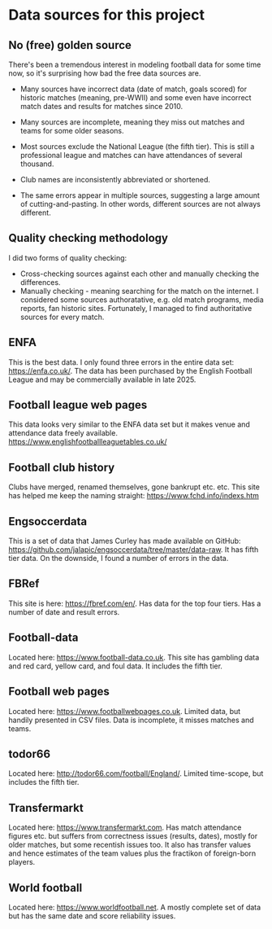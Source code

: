 # Data sources for this project

## No (free) golden source

There's been a tremendous interest in modeling football data for some time now, so it's surprising how bad the free data sources are. 

* Many sources have incorrect data (date of match, goals scored) for historic matches (meaning, pre-WWII) and some even have incorrect match dates and results for matches since 2010.

* Many sources are incomplete, meaning they miss out matches and teams for some older seasons.

* Most sources exclude the National League (the fifth tier). This is still a professional league and matches can have attendances of several thousand. 

* Club names are inconsistently abbreviated or shortened.

* The same errors appear in multiple sources, suggesting a large amount of cutting-and-pasting. In other words, different sources are not always different.

## Quality checking methodology

I did two forms of quality checking: 

* Cross-checking sources against each other and manually checking the differences.
* Manually checking - meaning searching for the match on the internet. I considered some sources authoratative, e.g. old match programs, media reports, fan historic sites. Fortunately, I managed to find authoritative sources for every match.

## ENFA

This is the best data. I only found three errors in the entire data set: https://enfa.co.uk/. The data has been purchased by the English Football League and may be commercially available in late 2025.

## Football league web pages

This data looks very similar to the ENFA data set but it makes venue and attendance data freely available. https://www.englishfootballleaguetables.co.uk/

## Football club history

Clubs have merged, renamed themselves, gone bankrupt etc. etc. This site has helped me keep the naming straight: https://www.fchd.info/indexs.htm 

## Engsoccerdata

This is a set of data that James Curley has made available on GitHub: https://github.com/jalapic/engsoccerdata/tree/master/data-raw. It has fifth tier data. On the downside, I found a number of errors in the data.

## FBRef

This site is here: https://fbref.com/en/. Has data for the top four tiers. Has a number of date and result errors.

## Football-data

Located here: https://www.football-data.co.uk. This site has gambling data and red card, yellow card, and foul data. It includes the fifth tier.

## Football web pages

Located here: https://www.footballwebpages.co.uk. Limited data, but handily presented in CSV files. Data is incomplete, it misses matches and teams.

## todor66

Located here: http://todor66.com/football/England/. Limited time-scope, but includes the fifth tier.

## Transfermarkt

Located here: https://www.transfermarkt.com. Has match attendance figures etc. but suffers from correctness issues (results, dates), mostly for older matches, but some recentish issues too. It also has transfer values and hence estimates of the team values plus the fractikon of foreign-born players.

## World football

Located here: https://www.worldfootball.net. A mostly complete set of data but has the same date and score reliability issues.
